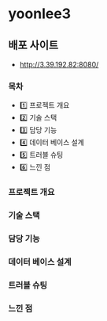 # yoonlee3

## 배포 사이트
- http://3.39.192.82:8080/

### 목차
- 1️⃣ 프로젝트 개요
- 2️⃣ 기술 스택
- 3️⃣ 담당 기능
- 4️⃣ 데이터 베이스 설계
- 5️⃣ 트러블 슈팅
- 6️⃣ 느낀 점  

### 프로젝트 개요

### 기술 스택

### 담당 기능

### 데이터 베이스 설계

### 트러블 슈팅

### 느낀 점

